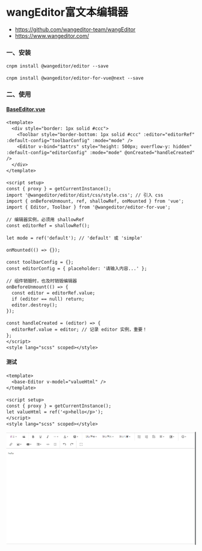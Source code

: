 # wangEditor富文本编辑器

- https://github.com/wangeditor-team/wangEditor
- https://www.wangeditor.com/

### 一、安装

```shell
cnpm install @wangeditor/editor --save

cnpm install @wangeditor/editor-for-vue@next --save
```

### 二、使用

#### [BaseEditor.vue](../src/components/Base/BaseEditor.vue)

```
<template>
  <div style="border: 1px solid #ccc">
    <Toolbar style="border-bottom: 1px solid #ccc" :editor="editorRef" :default-config="toolbarConfig" :mode="mode" />
    <Editor v-bind="$attrs" style="height: 500px; overflow-y: hidden" :default-config="editorConfig" :mode="mode" @onCreated="handleCreated" />
  </div>
</template>

<script setup>
const { proxy } = getCurrentInstance();
import '@wangeditor/editor/dist/css/style.css'; // 引入 css
import { onBeforeUnmount, ref, shallowRef, onMounted } from 'vue';
import { Editor, Toolbar } from '@wangeditor/editor-for-vue';

// 编辑器实例，必须用 shallowRef
const editorRef = shallowRef();

let mode = ref('default'); // 'default' 或 'simple'

onMounted(() => {});

const toolbarConfig = {};
const editorConfig = { placeholder: '请输入内容...' };

// 组件销毁时，也及时销毁编辑器
onBeforeUnmount(() => {
  const editor = editorRef.value;
  if (editor == null) return;
  editor.destroy();
});

const handleCreated = (editor) => {
  editorRef.value = editor; // 记录 editor 实例，重要！
};
</script>
<style lang="scss" scoped></style>
```

#### 测试

```
<template>
  <base-Editor v-model="valueHtml" />
</template>

<script setup>
const { proxy } = getCurrentInstance();
let valueHtml = ref('<p>hello</p>');
</script>
<style lang="scss" scoped></style>
```

![](./images/25-wangEditor富文本编辑器-1696932135912.png)


